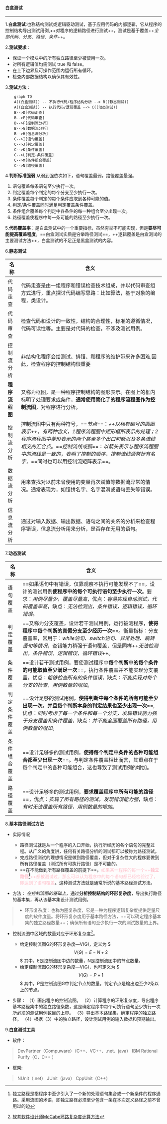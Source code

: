 #### 白盒测试
***

1.**白盒测试**:也称结构测试或逻辑驱动测试，基于应用代码的内部逻辑，它从程序的控制结构导出测试用例,++对程序的逻辑路径进行测试++，测试是基于覆盖++*全部代码*、*分支*、*路径*、*条件*++。

2.**测试要求**：
   - 保证一个模块中的所有独立路径至少被使用一次。
   - 对所有逻辑值均需测试 true 和 false。
   - 在上下边界及可操作范围内运行所有循环。
   - 检查内部数据结构以确保其有效性。

3.**测试方法**：
```mermaid
	graph TD
    A((白盒测试)) -- 不执行代码/程序结构分析 --> B((静态测试))
    A((白盒测试)) -- 执行代码/逻辑覆盖 --> C((动态测试))
    B-->D[代码走查]
    B-->E[代码审查]
    B-->F[控制流分析]
    B-->G[数据流分析]
    B-->H[信息流分析]
    C-->I[语句覆盖]
    C-->J[判定覆盖]
    C-->K[条件覆盖]
    C-->L[判定-条件覆盖]
    C-->M[条件组合覆盖]
    C-->N[路径覆盖]
```

4.**判断标准强弱**
  从弱到强依次如下，语句覆盖最弱，路径覆盖最强。
  1. 语句覆盖每条语句至少执行一次。
  2. 判定覆盖每个判定的每个分支至少执行一次。
  3. 条件覆盖每个判定的每个条件应取到各种可能的值。
  4. 判定/条件覆盖同时满足判定覆盖条件覆盖。
  5. 条件组合覆盖每个判定中各条件的每一种组合至少出现一次。
  6. 路径覆盖使程序中每一条可能的路径至少执行一次。

5.**代码覆盖率**：是白盒测试中的一个重要指标，虽然穷举不可能实现，但是**要尽可能提高覆盖程度**。==白盒测试实质是穷举路径测试==，++逻辑覆盖是白盒测试的主要测试方法++，白盒测试的不足正是黑盒测试的内容。

6.**静态测试**

| 名称 | 含义 |
|--------|--------|
|    代码走查   |   代码走查是由一组程序和错误检查技术组成，并以代码审查组方式进行，重点探讨代码编写思路：比如算法，基于对象的编程，类设计。   |
|    代码审查   | 检查代码和设计的一致性，结构的合理性，标准的遵循情况，代码可读性等。主要是对代码的检查，不涉及测试用例。|
|    控制流分析 | 非结构化程序会给测试、排错、和程序的维护带来许多困难,因此，检查程序的控制结构很重要|
| **程序流程图** | 又称为框图，是一种程序控制结构的图形表示。在图上的框内标明了处理要求或条件，**通常使用简化了的程序流程图作为控制流图**，对程序进行分析。|
|    控制流分析   | 控制流图中只有两种符号，==*节点*==：*++以标有编号的圆圈表示++，有两种含义，1程序流程图中矩形框所表示的处理；2程序流程图中菱形表示的两个甚至多个出口判断以及多条流线相交的汇合点*。==*控制流线或弧*==：*以箭头表示与程序流程图中的流线是一致的，表明了控制的顺序，控制流线通常标有名字*，==同时也可以用控制流矩阵表示==。|
|    数据流分析 | 用来查找对以前未曾使用的变量再次赋值等数据流异常的情况。通常表现为，如错拼名字、名字混淆或语句丢失等错误。|
|    信息流分析 | 通过对输入数据、输出数据、语句之间的关系的分析来检查程序错误，信息流分析用来分析，是否存在无用的语句。 |

7.**动态测试**

| 名称 | 含义 |
|--------|--------|
|语句覆盖|==如果语句中有错误，仅靠观察不执行可能发现不了==，设计的测试用例**使程序中的每个可执行语句至少执行一次**。要求：*用例尽量少，覆盖尽量高*，优点：*容易实现自动测试，代码覆盖率高*，缺点：*无法检测出，条件错误，逻辑错误，循环错误。*|
|判定覆盖|==又称为分支覆盖，设计若干测试用例，运行被测程序，**使得程序中每个判断的真假分支至少经历一次**==。衡量指标：分支覆盖率，常用于：*while语句、switch语句、异常处理、跳转语句等情况*，查错能力稍强于语句覆盖，但是同样++*无法检测出，条件错误，逻辑错误，循环错误*++。|
|条件覆盖|==设计若干测试用例，要使测试程序中**每个判断中的每个条件的可能取值至少满足一次**==，执行条件覆盖并不能实现分支覆盖，优点：*能够检查所有的条件错误*，缺点：*不能实现对每个分支的检查，用例数量的增加*。|
|判定条件覆盖|==设计足够的测试用例，**使得判断中每个条件的所有可能至少出现一次，并且每个判断本身的判定结果也至少出现一次**==,优点：*同时考虑了每一个条件和每一个分支，发现错误能力强于分支覆盖和条件覆盖*，缺点：*并不能全面覆盖所有路径，用例数量的增加*。|
|条件组合覆盖|==设计足够多的测试用例，**使得每个判定中条件的各种可能组合都至少出现一次**==。与判定条件覆盖相比而言，其重点在于每个判定中的各种可能组合，这也导致了测试用例的增加。|
|路径覆盖|==设计足够多的测试用例，**要求覆盖程序中所有可能的路径**==，优点：*实现了所有路径的测试，发现错误能力强*，缺点：*有时无法覆盖所有路径，用例数量的增加*。|

8.**基本路径测试方法**
- 实际情况
   - 路径测试就是从一个程序的入口开始，执行所经历的各个语句的完整过程。从广义的角度讲，任何有关路径分析的测试都可以被称为路径测试。
   - 完成路径测试的理想情况是做到路径覆盖，但对于复杂性大的程序要做到所有路径覆盖（测试所有可执行路径）是不可能的。
   - ==在不能做到所有路径覆盖的前提下==，<font color ="pink">如果某一程序的每一个++**独立路径[^1]**++都被测试过，那么可以认为程序中的每个语句都已经检验过了，即达到了语句覆盖</font>。这种测试方法就是通常所说的基本路径测试方法。

- 方法：
  *在控制流图的基础上*，通过**分析控制结构的环形复杂度**，导出执行路径的基本集，再从该基本集设计测试用例。
>  - 环形复杂度：也称为圈复杂度，它是一种为程序逻辑复杂度提供定量尺度的软件度量。将环形复杂度用于基本路径方法，++可以确定程序基本集的独立路径数量++；确保所有语句至少执行一次的测试数量的上界。
  - 控制流图中区域的数量对应于环形复杂度[^2]。
    - 给定控制流图G的环形复杂度—V(G)，定义为
      $$$
          V(G) = E-N+2
      $$$
     其中，E是控制流图中边的数量，N是控制流图中的节点数量。
    - 给定控制流图G的环形复杂度—V(G)，也可定义为
      $$$
             V(G) = P+1
      $$$
    其中，P是控制流图G中判定节点的数量。判定节点是输出边至少2条以上的节点。

- 步骤：
（1）画出程序的控制流图。
（2）计算程序的环形复杂度，导出程序基本路径集中的独立路径条数，这是确定程序中每个可执行语句至少执行一次所必须的测试用例数目的上界。
（3）导出基本路径集，确定程序的独立路径。
（4）根据（3）中的独立路径，设计测试用例的输入数据和预期输出。

9.**白盒测试工具**
- 软件：
> DevPartner（Compuware）（C\++、VC\++、.net、java）
  IBM Rational Purify（C，C\++ ）

- 框架:
> NUnit（.net）
  JUnit（java）
  CppUnit（C\++）



[^1]: 独立路径是指程序中至少引入了一个新的处理语句集合或一个新条件的程序通路。采用流图的术语，即独立路径必须至少包含一条在本次定义路径之前不曾用过的边
[^2]: [软考软件设计师McCabe环路复杂度计算方法](http://blog.csdn.net/u012965373/article/details/49662133)
